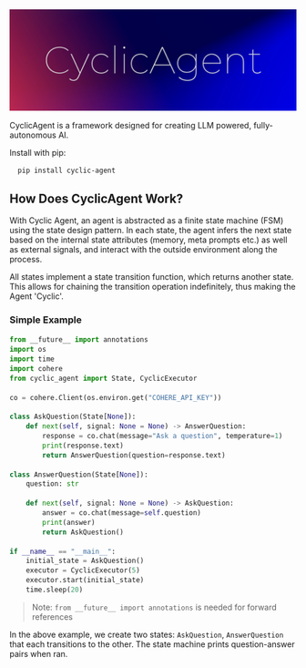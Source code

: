 <div align= "center">
    <img src="./logo.png" >
</div>


CyclicAgent is a framework designed for creating  LLM powered, fully-autonomous AI.




Install with pip:
```shell
  pip install cyclic-agent
```
## How Does CyclicAgent Work?
With Cyclic Agent, an agent is abstracted as a finite state machine (FSM) using the state design pattern. In each state, the agent infers the next state based on the internal state attributes (memory, meta prompts etc.) as well as external signals, and interact with the outside environment along the process. 

All states implement a state transition function, which returns another state. This allows for chaining the transition operation indefinitely, thus making the Agent 'Cyclic'.

### Simple Example
```python
from __future__ import annotations
import os
import time
import cohere
from cyclic_agent import State, CyclicExecutor

co = cohere.Client(os.environ.get("COHERE_API_KEY"))

class AskQuestion(State[None]):
    def next(self, signal: None = None) -> AnswerQuestion:
        response = co.chat(message="Ask a question", temperature=1)
        print(response.text)
        return AnswerQuestion(question=response.text)

class AnswerQuestion(State[None]):
    question: str

    def next(self, signal: None = None) -> AskQuestion:
        answer = co.chat(message=self.question)
        print(answer)
        return AskQuestion()

if __name__ == "__main__":
    initial_state = AskQuestion()
    executor = CyclicExecutor(5)
    executor.start(initial_state)
    time.sleep(20)
```
> Note: `from __future__ import annotations` is needed for forward references

In the above example, we create two states: `AskQuestion`, `AnswerQuestion` that each transitions to the other. The state machine prints question-answer pairs when ran.